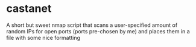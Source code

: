 # castanet
A short but sweet nmap script that scans a user-specified amount of random IPs for open ports (ports pre-chosen by me) and places them in a file with some nice formatting
